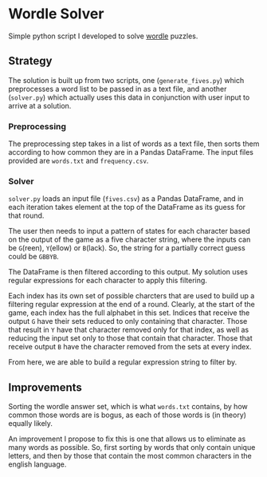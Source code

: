 # Wordle Solver

Simple python script I developed to solve [wordle](https://www.nytimes.com/games/wordle/index.html) puzzles.

## Strategy
The solution is built up from two scripts, one (`generate_fives.py`) which preprocesses a word list to be passed in as a text file, and another (`solver.py`) which actually uses this data in conjunction with user input to arrive at a solution.

### Preprocessing
The preprocessing step takes in a list of words as a text file, then sorts them according to how common they are in a Pandas DataFrame. The input files provided are `words.txt` and `frequency.csv`.

### Solver
`solver.py` loads an input file (`fives.csv`) as a Pandas DataFrame, and in each iteration takes element at the top of the DataFrame as its guess for that round.

The user then needs to input a pattern of states for each character based on the output of the game as a five character string, where the inputs can be `G`(reen), `Y`(ellow) or `B`(lack). So, the string for a partially correct guess could be `GBBYB`.

The DataFrame is then filtered according to this output. My solution uses regular expressions for each character to apply this filtering.

Each index has its own set of possible charcters that are used to build up a filtering regular expression at the end of a round. Clearly, at the start of the game, each index has the full alphabet in this set. Indices that receive the output `G` have their sets reduced to only containing that character. Those that result in `Y` have that character removed only for that index, as well as reducing the input set only to those that contain that character. Those that receive output `B` have the character removed from the sets at every index.

From here, we are able to build a regular expression string to filter by.

## Improvements

Sorting the wordle answer set, which is what `words.txt` contains, by how common those words are is bogus, as each of those words is (in theory) equally likely. 

An improvement I propose to fix this is one that allows us to eliminate as many words as possible. So, first sorting by words that only contain unique letters, and then by those that contain the most common characters in the english language.